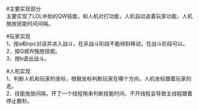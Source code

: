 #主要实现部分<br>
主要实现了LOL中劫的QW技能，和人机对打功能，人机自动追着玩家功能，人机施放技能时间间隔。<br>

#玩家实现<br>
1、按a和npc对话并进入战斗，在非战斗阶段不能倾斜移动，在战斗阶段可以。<br>
2、按Q或W施放技能。<br>
3、按b退出战斗。<br>

#人机实现<br>
1、判断人机和玩家的坐标，根据坐标判断玩家在哪个方向，人机坐标跟着玩家的走。<br>
2、技能施放间隔，开了一个线程用来判断技能时间，不开线程会导致主线程跟着停止数秒。<br>
